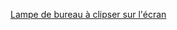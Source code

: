 [Lampe de bureau à clipser sur l'écran](https://www.amazon.fr/Ordianteur-Anti-lumi%C3%A8re-Luminosit%C3%A9-Quntis-Professionnel/dp/B08HMLKS2N?crid=1XVU1IJTAZOSR&keywords=Monitor+Light+Bar+PRO&qid=1677506019&sprefix=monitor+light+bar+pro,aps,69&sr=8-10&linkCode=sl1&tag=nowt-21&linkId=9a85066edf49843577ce92e08f59930c&language=fr_FR&ref_=as_li_ss_tl)
